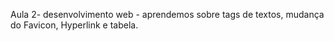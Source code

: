 Aula 2- desenvolvimento web - aprendemos sobre tags de textos, mudança do Favicon, Hyperlink e tabela.